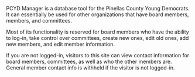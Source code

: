 PCYD Manager is a database tool for the Pinellas County Young Democrats. It
can essentially be used for other organizations that have board members, members,
and committees.

Most of its functionality is reserved for board members who have the ability to log-in,
take control over committees, create new ones, edit old ones, add new members, and edit
member information.

If you are not logged-in, visitors to this site can view contact information for board
members, committees, as well as who the other members are. General member contact info
is withheld if the visitor is not logged-in.
